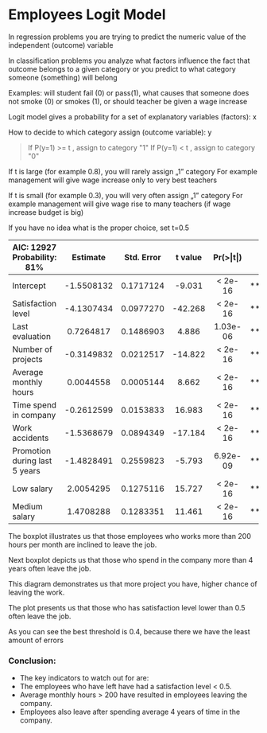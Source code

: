 # Employees Logit Model

In regression problems you are trying to predict the numeric value of the independent (outcome) variable

In classification problems you analyze what factors influence the fact that outcome belongs to a given category or you predict to what category someone (something) will belong

Examples: will student fail (0) or pass(1), what causes that someone does not smoke (0) or smokes (1), or should teacher be given a wage increase 

Logit model gives a probability for a set of explanatory variables (factors): x

How to decide to which category assign (outcome variable): y

> If P(y=1) >= t , assign to category "1"
> If P(y=1) < t ,   assign to category "0"

If t is large (for example 0.8), you will rarely assign „1” category
For example management will give wage increase only to very best teachers

If t is small (for example 0.3), you will very often assign „1” category
For example management will give wage rise to many teachers (if wage increase budget is big)

If you have no idea what is the proper choice, set t=0.5

|     AIC: 12927     Probability: 81%      |      Estimate     |     Std. Error    |      t value      |     Pr(>\|t\|)    |            |
|------------------------------------------|:-----------------:|:-----------------:|:-----------------:|:-----------------:|:----------:|
|     Intercept                            |     -1.5508132    |      0.1717124    |       -9.031      |      <   2e-16    |     ***    |
|     Satisfaction level                   |     -4.1307434    |      0.0977270    |     -42.268       |     <   2e-16     |     ***    |
|     Last evaluation                      |      0.7264817    |      0.1486903    |        4.886      |      1.03e-06     |     ***    |
|     Number of   projects                 |     -0.3149832    |      0.0212517    |       -14.822     |      <   2e-16    |     ***    |
|     Average monthly     hours            |      0.0044558    |      0.0005144    |        8.662      |      <   2e-16    |     ***    |
|     Time spend   in     company          |     -0.2612599    |      0.0153833    |       16.983      |      <   2e-16    |     ***    |
|     Work accidents                       |     -1.5368679    |      0.0894349    |       -17.184     |     <   2e-16     |     ***    |
|     Promotion   during last 5   years    |     -1.4828491    |      0.2559823    |       -5.793      |      6.92e-09     |     ***    |
|     Low salary                           |      2.0054295    |      0.1275116    |       15.727      |     <   2e-16     |     ***    |
|     Medium salary                        |      1.4708288    |      0.1283351    |       11.461      |     <   2e-16     |     ***    |

The boxplot illustrates us that those employees who works more than 200 hours per month are inclined to leave the job.



Next boxplot depicts us that those who spend in the company more than 4 years often leave the job.



This diagram demonstrates us that more project you have, higher chance of leaving the work.



The plot presents us that those who has satisfaction level lower than 0.5 often leave the job.



As you can see the best threshold is 0.4, because there we have the least amount of errors


### Conclusion:
- The key indicators to watch out for are:
- The employees who have left have had a satisfaction level < 0.5.
- Average monthly hours > 200 have resulted in employees leaving the company.
- Employees also leave after spending average 4 years of time in the company.

